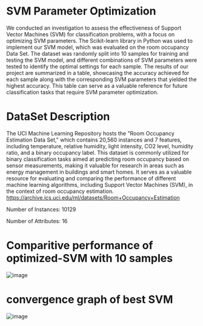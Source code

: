 # SVM Parameter Optimization

We conducted an investigation to assess the effectiveness of Support Vector Machines (SVM) for classification problems, with a focus on optimizing SVM parameters. The Scikit-learn library in Python was used to implement our SVM model, which was evaluated on the room occupancy Data Set. The dataset was randomly split into 10 samples for training and testing the SVM model, and different combinations of SVM parameters were tested to identify the optimal settings for each sample. The results of our project are summarized in a table, showcasing the accuracy achieved for each sample along with the corresponding SVM parameters that yielded the highest accuracy. This table can serve as a valuable reference for future classification tasks that require SVM parameter optimization.

# DataSet Description
The UCI Machine Learning Repository hosts the "Room Occupancy Estimation Data Set," which contains 20,560 instances and 7 features, including temperature, relative humidity, light intensity, CO2 level, humidity ratio, and a binary occupancy label. This dataset is commonly utilized for binary classification tasks aimed at predicting room occupancy based on sensor measurements, making it valuable for research in areas such as energy management in buildings and smart homes. It serves as a valuable resource for evaluating and comparing the performance of different machine learning algorithms, including Support Vector Machines (SVM), in the context of room occupancy estimation.
https://archive.ics.uci.edu/ml/datasets/Room+Occupancy+Estimation

Number of Instances: 10129 

Number of Attributes: 16

# Comparitive performance of optimized-SVM with 10 samples
![image](https://user-images.githubusercontent.com/88321272/233163795-a27fa51d-c141-4de7-a0b6-7c823847d8eb.png)

# convergence graph of best SVM
![image](https://user-images.githubusercontent.com/88321272/233164465-b5ce16f7-d1c6-4af8-acda-3625ee5cc553.png)

